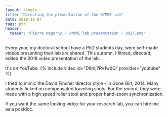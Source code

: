 ```yaml
---
layout: single
title: "Directing the presentation of the SYMME lab"
date: 2018-11-07
tags: phd
header:
  teaser: "Pierre Nagorny - SYMME lab presentation - 2017.png"
---
```


Every year, my doctoral school have a PhD students day, were self-made videos presenting their lab are shared.
This automn, I filmed, directed, edited the 2018 video presentation of the lab.  

It's on YouTube.
{% include video id="D8mj7Rv1wdQ" provider="youtube" %}

I tried to mimic the David Fincher director style - in Gone Girl, 2014.
Many students ticked on compensated traveling shots.
For the record, they were made with a high speed roller stool and proper hand-zoom synchronization.

If you want the same looking video for your research lab, you can hire me as a postdoc.
